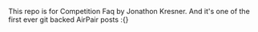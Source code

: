 This repo is for Competition Faq by Jonathon Kresner. And it's one of the first ever git backed AirPair posts :{}